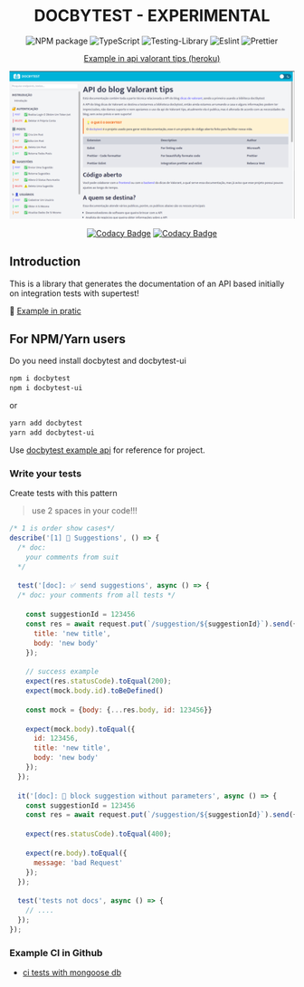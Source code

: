 <div align="center">

# DOCBYTEST - EXPERIMENTAL

![NPM package](https://img.shields.io/badge/npm-CB3837?style=for-the-badge&logo=npm&logoColor=white)
![TypeScript](https://img.shields.io/badge/typescript-%23007ACC.svg?style=for-the-badge&logo=typescript&logoColor=white)
![Testing-Library](https://img.shields.io/badge/-TestingLibrary-%23E33332?style=for-the-badge&logo=testing-library&logoColor=white)
![Eslint](https://img.shields.io/badge/eslint-3A33D1?style=for-the-badge&logo=eslint&logoColor=white)
![Prettier](https://img.shields.io/badge/prettier-1A2C34?style=for-the-badge&logo=prettier&logoColor=F7BA3E)

<a href="https://backend-valorant.herokuapp.com/docs" target="blank">Example in api valorant tips (heroku) </a>
</div>

![version 0.2](/docs/v0.2.png)

<div align="center">

[![Codacy Badge](https://app.codacy.com/project/badge/Grade/23041cf8832e412094ad901c55883f3c)](https://www.codacy.com/gh/gabrielogregorio/docbytest/dashboard?utm_source=github.com&amp;utm_medium=referral&amp;utm_content=gabrielogregorio/docbytest&amp;utm_campaign=Badge_Grade)
[![Codacy Badge](https://app.codacy.com/project/badge/Coverage/23041cf8832e412094ad901c55883f3c)](https://www.codacy.com/gh/gabrielogregorio/docbytest/dashboard?utm_source=github.com&utm_medium=referral&utm_content=gabrielogregorio/docbytest&utm_campaign=Badge_Coverage)

</div>

## Introduction
This is a library that generates the documentation of an API based initially on integration tests with supertest!

🚀 [Example in pratic](https://github.com/gabrielogregorio/docbytest-example-api)

## For NPM/Yarn users
Do you need install docbytest and docbytest-ui

```bash
npm i docbytest
npm i docbytest-ui
```

or

```bash
yarn add docbytest
yarn add docbytest-ui
```

Use [docbytest example api](https://github.com/gabrielogregorio/docbytest-example-api) for reference for project.
### Write your tests
Create tests with this pattern
> use 2 spaces in your code!!!

```js
/* 1 is order show cases*/
describe('[1] 🙋 Suggestions', () => {
  /* doc:
    your comments from suit
  */

  test('[doc]: ✅ send suggestions', async () => {
  /* doc: your comments from all tests */

    const suggestionId = 123456
    const res = await request.put(`/suggestion/${suggestionId}`).send({
      title: 'new title',
      body: 'new body'
    });

    // success example
    expect(res.statusCode).toEqual(200);
    expect(mock.body.id).toBeDefined()

    const mock = {body: {...res.body, id: 123456}}

    expect(mock.body).toEqual({
      id: 123456,
      title: 'new title',
      body: 'new body'
    });
  });

  it('[doc]: 🚫 block suggestion without parameters', async () => {
    const suggestionId = 123456
    const res = await request.put(`/suggestion/${suggestionId}`).send({});

    expect(res.statusCode).toEqual(400);

    expect(re.body).toEqual({
      message: 'bad Request'
    });
  });

  test('tests not docs', async () => {
    // ....
  });
});
```

### Example CI in Github
*   [ci tests with mongoose db](https://github.com/gabrielogregorio/docbytest-example-api/blob/main/CI/ci-mongodb.yml)
